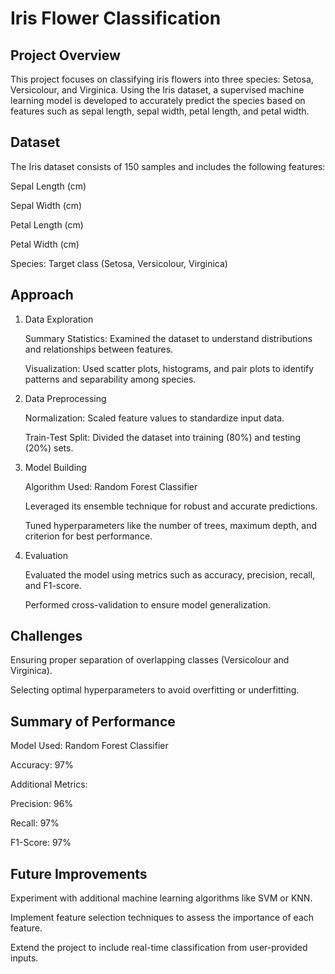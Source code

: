 # Iris Flower Classification

## Project Overview

This project focuses on classifying iris flowers into three species: Setosa, Versicolour, and Virginica. Using the Iris dataset, a supervised machine learning model is developed to accurately predict the species based on features such as sepal length, sepal width, petal length, and petal width.

## Dataset

The Iris dataset consists of 150 samples and includes the following features:

Sepal Length (cm)

Sepal Width (cm)

Petal Length (cm)

Petal Width (cm)

Species: Target class (Setosa, Versicolour, Virginica)

## Approach

1. Data Exploration

   Summary Statistics: Examined the dataset to understand distributions and relationships between features.

   Visualization: Used scatter plots, histograms, and pair plots to identify patterns and separability among species.

2. Data Preprocessing

   Normalization: Scaled feature values to standardize input data.

   Train-Test Split: Divided the dataset into training (80%) and testing (20%) sets.

3. Model Building

   Algorithm Used: Random Forest Classifier

   Leveraged its ensemble technique for robust and accurate predictions.

   Tuned hyperparameters like the number of trees, maximum depth, and criterion for best performance.

4. Evaluation

   Evaluated the model using metrics such as accuracy, precision, recall, and F1-score.

   Performed cross-validation to ensure model generalization.

## Challenges

Ensuring proper separation of overlapping classes (Versicolour and Virginica).

Selecting optimal hyperparameters to avoid overfitting or underfitting.

## Summary of Performance

Model Used: Random Forest Classifier

Accuracy: 97%

Additional Metrics:

Precision: 96%

Recall: 97%

F1-Score: 97%

## Future Improvements

Experiment with additional machine learning algorithms like SVM or KNN.

Implement feature selection techniques to assess the importance of each feature.

Extend the project to include real-time classification from user-provided inputs.
